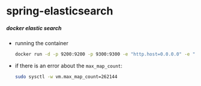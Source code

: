 # spring-elasticsearch
##### docker elastic search
- running the container
    ```bash
    docker run -d -p 9200:9200 -p 9300:9300 -e "http.host=0.0.0.0" -e "transport.host=0.0.0.0" docker.elastic.co/elasticsearch/elasticsearch:6.3.0
    ```
- if there is an error about the `max_map_count`:
    ```bash
    sudo sysctl -w vm.max_map_count=262144
    ```
    
